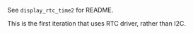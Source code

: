 See `display_rtc_time2` for README.

This is the first iteration that uses RTC driver, rather than I2C.
